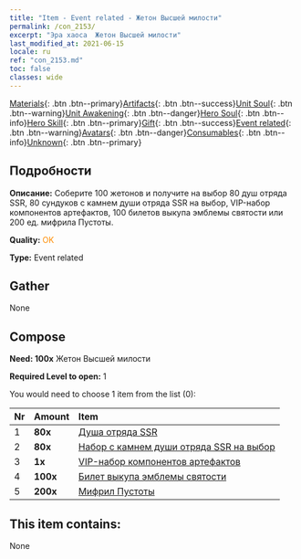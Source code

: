 ```yaml
---
title: "Item - Event related - Жетон Высшей милости"
permalink: /con_2153/
excerpt: "Эра хаоса  Жетон Высшей милости"
last_modified_at: 2021-06-15
locale: ru
ref: "con_2153.md"
toc: false
classes: wide
---
```

 [Materials](/ItemsRU/){: .btn .btn--primary}[Artifacts](/ItemsRU/Artifacts/){: .btn .btn--success}[Unit Soul](/ItemsRU/UnitSoul/){: .btn .btn--warning}[Unit Awakening](/ItemsRU/UnitAwakening/){: .btn .btn--danger}[Hero Soul](/ItemsRU/HeroSoul/){: .btn .btn--info}[Hero Skill](/ItemsRU/HeroSkill/){: .btn .btn--primary}[Gift](/ItemsRU/Gift/){: .btn .btn--success}[Event related](/ItemsRU/Events/){: .btn .btn--warning}[Avatars](/ItemsRU/Avatars/){: .btn .btn--danger}[Consumables](/ItemsRU/Consumables/){: .btn .btn--info}[Unknown](/ItemsRU/Unknown/){: .btn .btn--primary}

## Подробности
 **Описание:** Соберите 100 жетонов и получите на выбор 80 душ отряда SSR, 80 сундуков с камнем души отряда SSR на выбор, VIP-набор компонентов артефактов, 100 билетов выкупа эмблемы святости или 200 ед. мифрила Пустоты.

 **Quality:** <span style="color: #FF8C00">OK</span>

 **Type:** Event related

## Gather

  None

## Compose

 **Need: 100x** Жетон Высшей милости

 **Required Level to open:** 1

 You would need to choose 1 item from the list (0):

  | Nr | Amount |     Item    |
  |:---|:-------|:------------|
  | 1 |  **80x** | [Душа отряда SSR](/ItemsRU/con_535/) |  | 
  | 2 |  **80x** | [Набор с камнем души отряда SSR на выбор](/ru/Items/con_2154/) |  | 
  | 3 |  **1x** | [VIP-набор компонентов артефактов](/ItemsRU/con_1874/) |  | 
  | 4 |  **100x** | [Билет выкупа эмблемы святости](/ItemsRU/con_513/) |  | 
  | 5 |  **200x** | [Мифрил Пустоты](/ItemsRU/con_817/) |  | 


## This item contains:

  None

